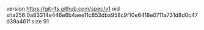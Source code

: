version https://git-lfs.github.com/spec/v1
oid sha256:0a83314e446e6b4aee11c853dba958c9f10e6418e0711a731d8d0c47d39a461f
size 91
